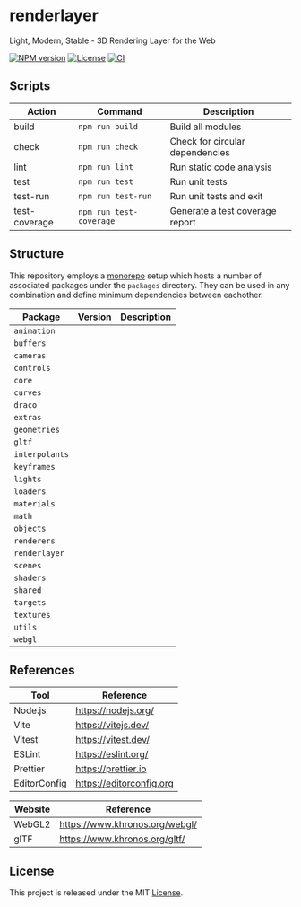 # renderlayer

Light, Modern, Stable - 3D Rendering Layer for the Web

[![NPM version][npm-badge]][npm-url]
[![License][license-badge]][license-url]
[![CI][ci-badge]][ci-url]

## Scripts

| Action        | Command                 | Description                     |
| ------------- | ----------------------- | ------------------------------- |
| build         | `npm run build`         | Build all modules               |
| check         | `npm run check`         | Check for circular dependencies |
| lint          | `npm run lint`          | Run static code analysis        |
| test          | `npm run test`          | Run unit tests                  |
| test-run      | `npm run test-run`      | Run unit tests and exit         |
| test-coverage | `npm run test-coverage` | Generate a test coverage report |

## Structure

This repository employs a [monorepo](https://en.wikipedia.org/wiki/Monorepo) setup which hosts a number of associated packages under the `packages` directory. They can be used in any combination and define minimum dependencies between eachother.

| Package        | Version | Description |
| -------------- | ------- | ----------- |
| `animation`    |         |             |
| `buffers`      |         |             |
| `cameras`      |         |             |
| `controls`     |         |             |
| `core`         |         |             |
| `curves`       |         |             |
| `draco`        |         |             |
| `extras`       |         |             |
| `geometries`   |         |             |
| `gltf`         |         |             |
| `interpolants` |         |             |
| `keyframes`    |         |             |
| `lights`       |         |             |
| `loaders`      |         |             |
| `materials`    |         |             |
| `math`         |         |             |
| `objects`      |         |             |
| `renderers`    |         |             |
| `renderlayer`  |         |             |
| `scenes`       |         |             |
| `shaders`      |         |             |
| `shared`       |         |             |
| `targets`      |         |             |
| `textures`     |         |             |
| `utils`        |         |             |
| `webgl`        |         |             |

## References

| Tool         | Reference                |
| ------------ | ------------------------ |
| Node.js      | https://nodejs.org/      |
| Vite         | https://vitejs.dev/      |
| Vitest       | https://vitest.dev/      |
| ESLint       | https://eslint.org/      |
| Prettier     | https://prettier.io      |
| EditorConfig | https://editorconfig.org |

| Website | Reference                      |
| ------- | ------------------------------ |
| WebGL2  | https://www.khronos.org/webgl/ |
| glTF    | https://www.khronos.org/gltf/  |

## License

This project is released under the MIT [License](LICENSE).

[ci-badge]: https://github.com/epreston/renderlayer/actions/workflows/ci.yml/badge.svg
[ci-url]: https://github.com/epreston/renderlayer/actions/workflows/ci.yml
[npm-badge]: https://img.shields.io/npm/v/renderlayer
[npm-url]: https://www.npmjs.com/package/renderlayer
[license-badge]: https://img.shields.io/npm/l/renderlayer.svg?cacheSeconds=2592000
[license-url]: LICENSE
